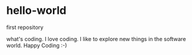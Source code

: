 # hello-world
first repository

what's coding. 
I love coding. 
I like to explore new things in the software world. 
Happy Coding :-)
